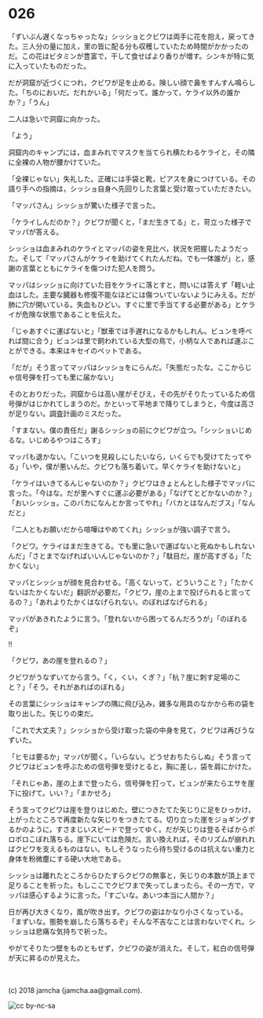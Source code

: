 # 026

「ずいぶん遅くなっちゃったな」シッショとクビワは両手に花を抱え，戻ってきた。三人分の量に加え，里の皆に配る分も収穫していたため時間がかかったのだ。この花はビタミンが豊富で，干して食せばより香りが増す。シンキが特に気に入っていたものだった。  

だが洞窟が近づくにつれ，クビワが足を止める。険しい顔で鼻をすんすん鳴らした。「ちのにおいだ。だれかいる」「何だって。誰かって，ケライ以外の誰かか？」「うん」  

二人は急いで洞窟に向かった。  

「よう」  

洞窟内のキャンプには，血まみれでマスクを当てられ横たわるケライと，その隣に全裸の人物が腰かけていた。  

「全裸じゃない」失礼した。正確には手袋と靴，ピアスを身につけている。その語り手への指摘は，シッショ自身へ先回りした言葉と受け取っていただきたい。  

「マッパさん」シッショが驚いた様子で言った。  

「ケライしんだのか？」クビワが聞くと，「まだ生きてる」と，苛立った様子でマッパが答える。  

シッショは血まみれのケライとマッパの姿を見比べ，状況を把握したようだった。そして「マッパさんがケライを助けてくれたんだね。でも一体誰が」と，感謝の言葉とともにケライを傷つけた犯人を問う。  

マッパはシッショに向けていた目をケライに落とすと，問いには答えず「軽い止血はした。主要な臓器も修復不能なほどには傷ついていないようにみえる。だが肺に穴が開いている。失血もひどい。すぐに里で手当てする必要がある」とケライが危険な状態であることを伝えた。  

「じゃあすぐに運ばないと」「獣車では手遅れになるかもしれん。ビュンを呼べれば間に合う」ビュンは里で飼われている大型の鳥で，小柄な人であれば運ぶことができる。本来はキセイのペットである。  

「だが」そう言ってマッパはシッショをにらんだ。「失態だったな。ここからじゃ信号弾を打っても里に届かない」  

そのとおりだった。洞窟からは高い崖がそびえ，その先がそりたっているため信号弾がはじかれてしまうのだ。かといって平地まで降りてしまうと，今度は高さが足りない。調査計画のミスだった。  

「すまない。僕の責任だ」謝るシッショの前にクビワが立つ。「シッショいじめるな。いじめるやつはころす」  

マッパも退かない。「こいつを見殺しにしたいなら，いくらでも受けてたってやる」「いや，僕が悪いんだ。クビワも落ち着いて。早くケライを助けないと」  

「ケライはいきてるんじゃないのか？」クビワはきょとんとした様子でマッパに言った。「今はな。だが里へすぐに運ぶ必要がある」「なげてとどかないのか？」「おいシッショ。このバカになんとか言ってやれ」「バカとはなんだブス」「なんだと」  

「二人ともお願いだから喧嘩はやめてくれ」シッショが強い調子で言う。  

「クビワ。ケライはまだ生きてる。でも里に急いで運ばないと死ぬかもしれないんだ」「さとまでなげればいいんじゃないのか？」「駄目だ。崖が高すぎる」「たかくない」  

マッパとシッショが顔を見合わせる。「高くないって，どういうこと？」「たかくないはたかくないだ」翻訳が必要だ。「クビワ，崖の上まで投げられると言ってるの？」「あれよりたかくはなげられない。のぼればなげられる」  

マッパがあきれたように言う。「登れないから困ってるんだろうが」「のぼれるぞ」  

!!  

「クビワ，あの崖を登れるの？」  

クビワがうなずいてから言う。「く，くい，くぎ？」「杭？崖に刺す足場のこと？」「そう。それがあればのぼれる」  

その言葉にシッショはキャンプの隅に飛び込み，雑多な用具のなかから布の袋を取り出した。矢じりの束だ。  

「これで大丈夫？」シッショから受け取った袋の中身を見て，クビワは再びうなずいた。  

「ヒモは要るか」マッパが聞く。「いらない。どうせおちたらしぬ」そう言ってクビワはビュンを呼ぶための信号弾を受けとると，胸に差し，袋を肩にかけた。  

「それじゃあ，崖の上まで登ったら，信号弾を打って，ビュンが来たらエサを崖下に投げて。いい？」「まかせろ」  

そう言ってクビワは崖を登りはじめた。壁につきたてた矢じりに足をひっかけ，上がったところで再度新たな矢じりをつきたてる。切り立った崖をジョギングするかのように，すさまじいスピードで登ってゆく。だが矢じりは登るそばからポロポロこぼれ落ちる。崖下にいては危険だ。言い換えれば，そのリズムが崩れればクビワを支えるものはない。もしそうなったら待ち受けるのは抗えない重力と身体を粉微塵にする硬い大地である。  

シッショは離れたところからひたすらクビワの無事と，矢じりの本数が頂上まで足りることを祈った。もしここでクビワまで失ってしまったら。その一方で，マッパは感心するように言った。「すごいな。あいつ本当に人間か？」  

日が再び大きくなり，風が吹き出す。クビワの姿はかなり小さくなっている。「まずいな。態勢を崩したら落ちるぞ」そんな不吉なことは言わないでくれ。シッショは悲痛な気持ちで祈った。  

やがてそりたつ壁をものともせず，クビワの姿が消えた。そして，紅白の信号弾が天に昇るのが見えた。  

<br>  
<br>  
(c) 2018 jamcha (jamcha.aa@gmail.com).  

![cc by-nc-sa](https://i.creativecommons.org/l/by-nc-sa/4.0/88x31.png)
